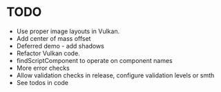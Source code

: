 # TODO

* Use proper image layouts in Vulkan.
* Add center of mass offset
* Deferred demo - add shadows
* Refactor Vulkan code.
* findScriptComponent to operate on component names
* More error checks
* Allow validation checks in release, configure validation levels or smth
* See todos in code